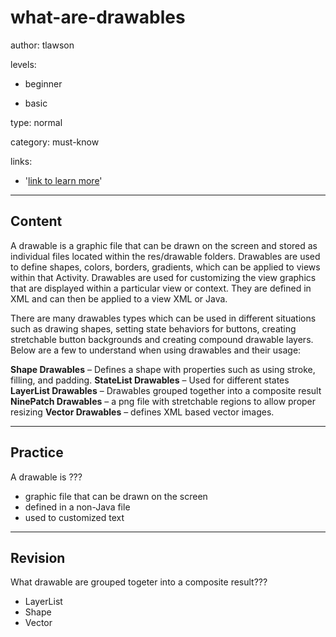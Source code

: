 # what-are-drawables
author: tlawson

levels:

  - beginner

  - basic

type: normal

category: must-know

links:

  - '[link to learn more](https://enki.com)'

---
## Content

A drawable is a graphic file that can be drawn on the screen and stored as individual files located within the res/drawable folders. Drawables are used to define shapes, colors, borders, gradients, which can be applied to views within that Activity. 
Drawables are used for customizing the view graphics that are displayed within a particular view or context. They are defined in XML and can then be applied to a view XML or Java.

There are many drawables types which can be used in different situations such as drawing shapes, setting state behaviors for buttons, creating stretchable button backgrounds and creating compound drawable layers. Below are a few to understand when using drawables and their usage:

**Shape Drawables** – Defines a shape with properties such as using stroke, filling, and padding.
**StateList Drawables** – Used for different states 
**LayerList Drawables** – Drawables grouped together into a composite result
**NinePatch Drawables** – a png file with stretchable regions to allow proper resizing 
**Vector Drawables** – defines XML based vector images.

---
## Practice

A drawable is ???

* graphic file that can be drawn on the screen
* defined in a non-Java file
* used to customized text

---
## Revision

What drawable are grouped togeter into a composite result???

* LayerList
* Shape
* Vector

